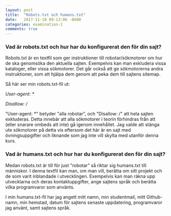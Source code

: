 ```yaml
---
layout: post
title:  "Robots.txt och humans.txt"
date:   2017-11-18 09:13:06 -0600
categories: examination-1
comments: true
---
```


### Vad är robots.txt och hur har du konfigurerat den för din sajt?

<!--more-->

Robots.txt är en textfil som ger instruktioner till robotar/sökmotorer om hur de ska genomsöka den aktuella sajten. Exempelvis kan man exkludera vissa kataloger, eller vissa sökmotorer. Det går också att ge sökmotorerna andra instruktioner, som att hjälpa dem genom att peka dem till sajtens sitemap.

Så här ser min robots.txt-fil ut:

_User-agent: *_

_Disallow: /_

"User-agent: *" betyder "alla robotar", och "Disallow: /" att hela sajten exkluderas. Detta innebär att alla sökmotorer i teorin förhindras från att (eller snarare ombeds att inte) gå igenom innehållet. Jag valde att stänga ute sökmotorer på detta vis eftersom det här är en sajt med övningsuppgifter och liknande som jag inte vill skylta med utanför denna kurs.

### Vad är humans.txt och hur har du konfigurerat den för din sajt?

Medan robots.txt är till för just "robotar" så riktar sig humans.txt till människor. I denna textfil kan man, om man vill, berätta om sitt projekt och de som varit inblandade i utvecklingen. Exempelvis kan man räkna upp utvecklarna och deras kontaktuppgifter, ange sajtens språk och berätta vilka programvaror som använts.

I min humans.txt-fil har jag angett mitt namn, min studentmail, mitt Github-namn, min hemstad, datum för sajtens senaste uppdatering, programvaror jag använt, samt sajtens språk.
